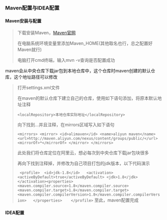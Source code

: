 ### Maven配置与IDEA配置

#### Maven安装与配置

> 下载安装Maven，[Maven官网](https://maven.apache.org/)
>
> 在电脑系统环境变量里添加Maven_HOME(其他取名也行，总之配置好Maven就行)
>
> 电脑打开cmd终端，输入mvn -v查询是否配置成功

maven会从中央仓库下载jar包到本地仓库中，这个仓库时maven创建的默认仓库，这个地址路径可以修改

> 打开settings.xml文件
>
> 在maven的默认仓库下建立自己的仓库，使用如下语句添加，将原本默认地址注释
>
> `<localRepository>本地仓库实际地址</localRepository>`
>
> 向下找到<mirrors>...</mirrors>并且注释，在mirrors区域写入如下语句
>
> `<mirrors>
>     <mirror>
>     	<id>alimaven</id>
>     	<name>aliyun maven</name>
>     	<url>http://maven.aliyun.com/nexus/content/groups/public/</url>
>     	<mirrorOf>*</mirrorOf>
>     </mirror>
>   </mirrors>`
>
> 此处我们将仓库定位在阿里云，想必每次到中央仓库下载jar包块很多
>
> 再向下找到<profiles></profiles>注释掉，并修改为自己项目打包的jdk版本，以下代码演示
>
> `	<profile> 
>       <id>jdk-1.8</id>  
>       <activation>
> 		<activeByDefault>true</activeByDefault>
>         <jdk>1.8</jdk>  
>       </activation><properties>  
>         <maven.compiler.source>1.8</maven.compiler.source>  
>         <maven.compiler.target>1.8</maven.compiler.target>        <maven.compiler.compilerVersion>1.8</maven.compiler.compilerVersion>  
>       </properties>   
>     </profile>`
> 至此，maven配置完成

#### IDEA配置